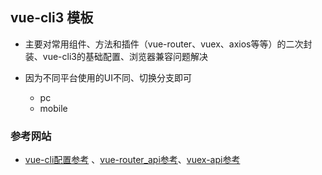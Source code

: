 ## vue-cli3 模板

- 主要对常用组件、方法和插件（vue-router、vuex、axios等等）的二次封装、vue-cli3的基础配置、浏览器兼容问题解决

- 因为不同平台使用的UI不同、切换分支即可
    - pc
    - mobile

### 参考网站

- [vue-cli配置参考](https://cli.vuejs.org/zh/config/) 、[vue-router_api参考](https://router.vuejs.org/zh/api/)、[vuex-api参考](https://vuex.vuejs.org/zh/api/)
